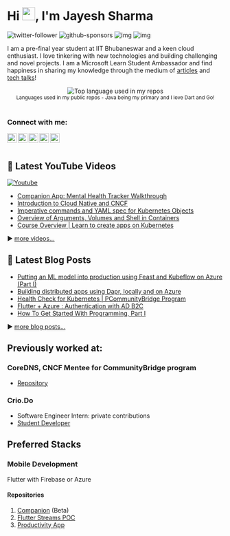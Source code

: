 # Hi <img src="https://raw.githubusercontent.com/MartinHeinz/MartinHeinz/master/wave.gif" width="30px">, I'm Jayesh Sharma

![twitter-follower](https://img.shields.io/twitter/follow/wjayesh?style=social) ![github-sponsors](https://img.shields.io/github/sponsors/wjayesh?label=GitHub%20Sponsors&style=social) ![img](https://img.shields.io/youtube/channel/subscribers/UCDeVyD6ZB7K-xHQBUZ-UxCA?label=YouTube%20Subscribers&style=social) ![img](https://img.shields.io/youtube/channel/views/UCDeVyD6ZB7K-xHQBUZ-UxCA?label=Total%20views%20on%20my%20YouTube%20Channel&style=social)

<!-- p align="center" style="margin: -20px 0 30px">
  <a href="https://www.linkedin.com/in/wjayesh/" target="_blank" style='margin-right:10px'>
    <img align="center" src="https://cdn.jsdelivr.net/npm/simple-icons@3.0.1/icons/linkedin.svg" alt="linkedin" height="22px" width="22px" />
  </a>
<!--   &nbsp;&nbsp;
  <a href="https://twitter.com/WJayesh" target="_blank">
    <img align="center" src="https://cdn.jsdelivr.net/npm/simple-icons@3.0.1/icons/twitter.svg" alt="twitter" height="22px" width="22px" />
  </a> -->
<!--   &nbsp;&nbsp;
  <a href="mailto:wjayesh@outlook.com" target="_blank">
    <img align="center" src="https://cdn.jsdelivr.net/npm/simple-icons@3.0.1/icons/protonmail.svg" alt="email" height="22px" width="22px" />
  </a>
</p> -->

I am a pre-final year student at IIT Bhubaneswar and a keen cloud enthusiast. I love tinkering with new technologies and building challenging and novel projects. I am a Microsoft Learn Student Ambassador and find happiness in sharing my knowledge through the medium of [articles](https://medium.com/@wjayesh) and [tech talks](https://www.youtube.com/channel/UCDeVyD6ZB7K-xHQBUZ-UxCA)! 

<div align="center">
  <img width="" src="https://github-readme-stats.vercel.app/api/top-langs/?username=wjayesh&layout=compact&hide_title=1&card_width=300" alt="Top language used in my repos" />
  <br />
  <small>Languages used in my public repos - Java being my primary and I love Dart and Go!</small>
  <br />
  <br />
</div>


### Connect with me:

[<img align="left" alt="YouTube" width="22px" src="https://raw.githubusercontent.com/n3wt0n/n3wt0n/master/assets/youtube.svg" />][youtube]
[<img align="left" alt="Twitter" width="22px" src="https://raw.githubusercontent.com/n3wt0n/n3wt0n/master/assets/twitter.svg" />][twitter]
[<img align="left" alt="LinkedIn" width="22px" src="https://raw.githubusercontent.com/n3wt0n/n3wt0n/master/assets/linkedin.svg" />][linkedin]
[<img align="left" alt="Instagram" width="22px" src="https://raw.githubusercontent.com/n3wt0n/n3wt0n/master/assets/instagram.png" />][instagram]
[<img align="left" alt="Medium" width="22px" src="https://cdn.jsdelivr.net/npm/simple-icons@3.0.1/icons/medium.svg" />][medium]


<br />
<br />

## 🎥 Latest YouTube Videos

<p align="left">
  <a href="https://www.youtube.com/channel/UCDeVyD6ZB7K-xHQBUZ-UxCA?sub_confirmation=1"><img alt="Youtube" title="Youtube" src="https://img.shields.io/badge/-Subscribe-red?style=for-the-badge&logo=youtube&logoColor=white"/></a>
</p>

<!-- YOUTUBE:START -->
- [Companion App: Mental Health Tracker Walkthrough](https://www.youtube.com/watch?v=AdQA9cpkRCk)
- [Introduction to Cloud Native and CNCF](https://www.youtube.com/watch?v=1m5aqyFQdEM)
- [Imperative commands and YAML spec for Kubernetes Objects](https://www.youtube.com/watch?v=7ECdMHtDbko)
- [Overview of Arguments, Volumes and Shell in Containers](https://www.youtube.com/watch?v=TPm4pztVRs8)
- [Course Overview | Learn to create apps on Kubernetes](https://www.youtube.com/watch?v=LGHNDuyOmkY)
<!-- YOUTUBE:END -->

▶ [more videos...][youtube]



## 📑 Latest Blog Posts

<!-- BLOG-POST-LIST:START -->
- [Putting an ML model into production using Feast and Kubeflow on Azure (Part I)](https://dev.to/wjayesh/putting-an-ml-model-into-production-using-feast-and-kubeflow-on-azure-part-i-3i33)
- [Building distributed apps using Dapr, locally and on Azure](https://wjayesh.medium.com/building-distributed-apps-using-dapr-locally-and-on-azure-65316a2f259?source=rss-18ed07d706ef------2)
- [Health Check for Kubernetes | PCommunityBridge Program](https://wjayesh.medium.com/health-check-for-kubernetes-pcommunitybridge-program-55e8517ece98?source=rss-18ed07d706ef------2)
- [Flutter + Azure : Authentication with AD B2C](https://medium.com/flutter-community/flutter-azure-authentication-with-ad-b2c-8b76c81dd48e?source=rss-18ed07d706ef------2)
- [How To Get Started With Programming, Part I](https://wjayesh.medium.com/how-to-get-started-with-programming-part-i-5b4eae12d8e3?source=rss-18ed07d706ef------2)
<!-- BLOG-POST-LIST:END -->

▶ [more blog posts...][blog]



## Previously worked at:

### CoreDNS, CNCF Mentee for CommunityBridge program
* [Repository](https://github.com/wjayesh/coredns-healthcheck/tree/main/pkg)
### Crio.Do
* Software Engineer Intern: private contributions
* [Student Developer](https://github.com/wjayesh/csod-2019-wjayesh)

## Preferred Stacks
### Mobile Development
Flutter with Firebase or Azure
#### Repositories
1. [Companion](https://github.com/wjayesh/companion-beta) (Beta) 
2. [Flutter Streams POC](https://github.com/wjayesh/companion-streams)
3. [Productivity App](https://github.com/wjayesh/prod_app)

[blog]: https://wjayesh.medium.com
[twitter]: https://twitter.com/wjayesh
[youtube]: https://www.youtube.com/channel/UCDeVyD6ZB7K-xHQBUZ-UxCA
[linkedin]: https://linkedin.com/in/wjayesh
[instagram]: https://www.instagram.com/wjayesh_
[medium]: https://wjayesh.medium.com/



